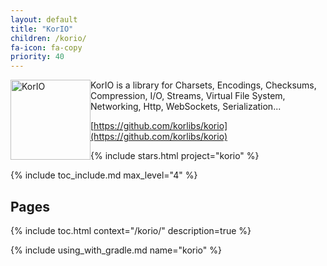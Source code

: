 ```yaml
---
layout: default
title: "KorIO"
children: /korio/
fa-icon: fa-copy
priority: 40
---
```


<img alt="KorIO" src="/i/logos/korio.svg" width="128" height="128" style="float: left;" />

KorIO is a library for Charsets, Encodings, Checksums, Compression, I/O, Streams, Virtual File System, Networking, Http, WebSockets, Serialization...

[https://github.com/korlibs/korio](https://github.com/korlibs/korio)

{% include stars.html project="korio" %}

{% include toc_include.md max_level="4" %}

## Pages

{% include toc.html context="/korio/" description=true %}

{% include using_with_gradle.md name="korio" %}
